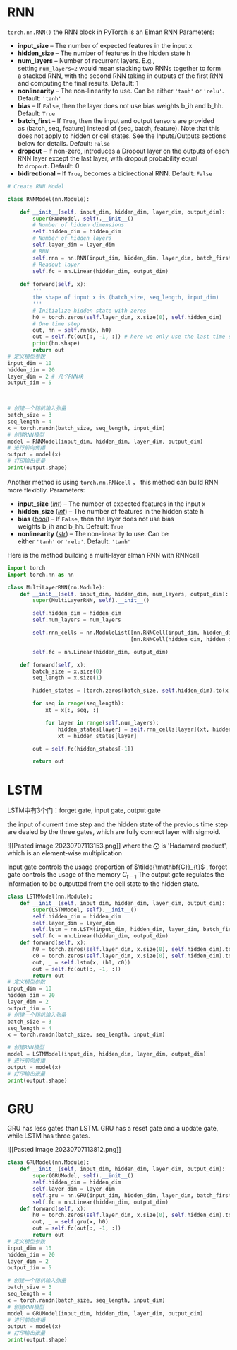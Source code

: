
# RNN

`torch.nn.RNN()` 
the RNN block in PyTorch is an Elman RNN
Parameters:
- **input_size** – The number of expected features in the input x
- **hidden_size** – The number of features in the hidden state h
- **num_layers** – Number of recurrent layers. E.g., setting `num_layers=2` would mean stacking two RNNs together to form a stacked RNN, with the second RNN taking in outputs of the first RNN and computing the final results. Default: 1
- **nonlinearity** – The non-linearity to use. Can be either `'tanh'` or `'relu'`. Default: `'tanh'`
- **bias** – If `False`, then the layer does not use bias weights b_ih and b_hh. Default: `True`
- **batch_first** – If `True`, then the input and output tensors are provided as (batch, seq, feature) instead of (seq, batch, feature). Note that this does not apply to hidden or cell states. See the Inputs/Outputs sections below for details. Default: `False`
- **dropout** – If non-zero, introduces a Dropout layer on the outputs of each RNN layer except the last layer, with dropout probability equal to `dropout`. Default: 0
- **bidirectional** – If `True`, becomes a bidirectional RNN. Default: `False`

```python
# Create RNN Model

class RNNModel(nn.Module):

    def __init__(self, input_dim, hidden_dim, layer_dim, output_dim):
        super(RNNModel, self).__init__()
        # Number of hidden dimensions
        self.hidden_dim = hidden_dim
        # Number of hidden layers
        self.layer_dim = layer_dim
        # RNN
        self.rnn = nn.RNN(input_dim, hidden_dim, layer_dim, batch_first=True, nonlinearity='relu')
        # Readout layer
        self.fc = nn.Linear(hidden_dim, output_dim)
        
    def forward(self, x):
        '''
        the shape of input x is (batch_size, seq_length, input_dim)
        '''
        # Initialize hidden state with zeros
        h0 = torch.zeros(self.layer_dim, x.size(0), self.hidden_dim)
        # One time step
        out, hn = self.rnn(x, h0)
        out = self.fc(out[:, -1, :]) # here we only use the last time step of the sequence
        print(hn.shape)
        return out
# 定义模型参数
input_dim = 10
hidden_dim = 20
layer_dim = 2 # 几个RNN块
output_dim = 5

  

# 创建一个随机输入张量
batch_size = 3
seq_length = 4
x = torch.randn(batch_size, seq_length, input_dim)
# 创建RNN模型
model = RNNModel(input_dim, hidden_dim, layer_dim, output_dim)
# 进行前向传播
output = model(x)
# 打印输出张量
print(output.shape)
```



Another method is using `torch.nn.RNNcell` ， this method can build RNN more flexiblly.
Parameters:
- **input_size** ([_int_](https://docs.python.org/3/library/functions.html#int "(in Python v3.11)")) – The number of expected features in the input x
- **hidden_size** ([_int_](https://docs.python.org/3/library/functions.html#int "(in Python v3.11)")) – The number of features in the hidden state h
- **bias** ([_bool_](https://docs.python.org/3/library/functions.html#bool "(in Python v3.11)")) – If `False`, then the layer does not use bias weights b_ih and b_hh. Default: `True`
- **nonlinearity** ([_str_](https://docs.python.org/3/library/stdtypes.html#str "(in Python v3.11)")) – The non-linearity to use. Can be either `'tanh'` or `'relu'`. Default: `'tanh'` 

Here is the method building a multi-layer elman RNN with RNNcell
```python
import torch
import torch.nn as nn

class MultiLayerRNN(nn.Module):
    def __init__(self, input_dim, hidden_dim, num_layers, output_dim):
        super(MultiLayerRNN, self).__init__()

        self.hidden_dim = hidden_dim
        self.num_layers = num_layers

        self.rnn_cells = nn.ModuleList([nn.RNNCell(input_dim, hidden_dim)] + 
                                       [nn.RNNCell(hidden_dim, hidden_dim) for _ in range(num_layers-1)])

        self.fc = nn.Linear(hidden_dim, output_dim)

    def forward(self, x):
        batch_size = x.size(0)
        seq_length = x.size(1)

        hidden_states = [torch.zeros(batch_size, self.hidden_dim).to(x.device) for _ in range(self.num_layers)]

        for seq in range(seq_length):
            xt = x[:, seq, :]

            for layer in range(self.num_layers):
                hidden_states[layer] = self.rnn_cells[layer](xt, hidden_states[layer])
                xt = hidden_states[layer]

        out = self.fc(hidden_states[-1])

        return out

```



# LSTM

LSTM中有3个门：forget gate, input gate, output gate

the input of current time step and the hidden state of the previous time step are dealed by the three gates, which are fully connect layer with sigmoid. 

![[Pasted image 20230707113153.png]]
where the $\bigodot$ is 'Hadamard product', which is an element-wise multiplication

Input gate controls the usage proportion of $\tilde{\mathbf{C}}_{t}$ , forget gate controls the usage of the memory $C_{t-1}$ 
The output gate regulates the information to be outputted from the cell state to the hidden state.

```python
class LSTMModel(nn.Module):
    def __init__(self, input_dim, hidden_dim, layer_dim, output_dim):
        super(LSTMModel, self).__init__()
        self.hidden_dim = hidden_dim
        self.layer_dim = layer_dim
        self.lstm = nn.LSTM(input_dim, hidden_dim, layer_dim, batch_first=True)
        self.fc = nn.Linear(hidden_dim, output_dim)
    def forward(self, x):
        h0 = torch.zeros(self.layer_dim, x.size(0), self.hidden_dim).to(x.device)
        c0 = torch.zeros(self.layer_dim, x.size(0), self.hidden_dim).to(x.device)
        out, _ = self.lstm(x, (h0, c0))
        out = self.fc(out[:, -1, :])
        return out
# 定义模型参数
input_dim = 10
hidden_dim = 20
layer_dim = 2
output_dim = 5
# 创建一个随机输入张量
batch_size = 3
seq_length = 4
x = torch.randn(batch_size, seq_length, input_dim)

# 创建RNN模型
model = LSTMModel(input_dim, hidden_dim, layer_dim, output_dim)
# 进行前向传播
output = model(x)
# 打印输出张量
print(output.shape)
```





# GRU

GRU has less gates than LSTM. GRU has a reset gate and a update gate, while LSTM has three gates.

![[Pasted image 20230707113812.png]]




```python
class GRUModel(nn.Module):
    def __init__(self, input_dim, hidden_dim, layer_dim, output_dim):
        super(GRUModel, self).__init__()
        self.hidden_dim = hidden_dim
        self.layer_dim = layer_dim
        self.gru = nn.GRU(input_dim, hidden_dim, layer_dim, batch_first=True)
        self.fc = nn.Linear(hidden_dim, output_dim)
    def forward(self, x):
        h0 = torch.zeros(self.layer_dim, x.size(0), self.hidden_dim).to(x.device)
        out, _ = self.gru(x, h0)
        out = self.fc(out[:, -1, :])
        return out
# 定义模型参数
input_dim = 10
hidden_dim = 20
layer_dim = 2
output_dim = 5

# 创建一个随机输入张量
batch_size = 3
seq_length = 4
x = torch.randn(batch_size, seq_length, input_dim)
# 创建RNN模型
model = GRUModel(input_dim, hidden_dim, layer_dim, output_dim)
# 进行前向传播
output = model(x)
# 打印输出张量
print(output.shape)
```
